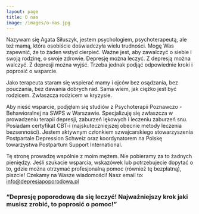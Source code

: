 ```yaml
---
layout: page
title: O nas
image: /images/o-nas.jpg
---
```


Nazywam się Agata Siłuszyk, jestem psychologiem, psychoterapeutą, ale też mamą, która osobiście doświadczyła wielu trudności. Mogę Was zapewnić, że to żaden wstyd cierpieć. Ważne jest, aby zawalczyć o siebie i swoją rodzinę, o swoje zdrowie. Depresję można leczyć. Z depresją można walczyć. Z depresji można wyjść. Trzeba jednak podjąć odpowiednie kroki i poprosić o wsparcie.

Jako terapeuta staram się wspierać mamy i ojców bez osądzania, bez pouczania, bez dawania dobrych rad. Sama wiem, jak ciężko jest być rodzicem. Zwłaszcza rodzicem w kryzysie.

Aby nieść wsparcie, podjęłam się studiów z Psychoterapii Poznawczo - Behawioralnej na SWPS w Warszawie. Specjalizuję się zwłaszcza w prowadzeniu terapii depresji, zaburzeń lękowych i leczeniu zaburzeń snu. Posiadam certyfikat CBT-i (najskuteczniejszej obecnie metody leczenia bezsenności). Jestem aktywnym członkiem szwajcarskiego stowarzyszenia Postpartale Depression Schweiz oraz koordynatorem na Polskę towarzystwa Postpartum Support International. 

Tę stronę prowadzę wspólnie z moim mężem. Nie pobieramy za to żadnych pieniędzy. Jeśli szukacie wsparcia, wskazówek lub potrzebujecie dopytać o to, gdzie można otrzymać profesjonalną pomoc (również tę bezpłatną), piszcie! Czekamy na Wasze wiadomości! Nasz email to: <info@depresjapoporodowa.pl>


<div class="box">
<h3>“Depresję poporodową da się leczyć! Najważniejszy krok jaki musisz zrobić, to poprosić o pomoc!”</h3>
</div>


